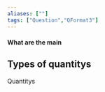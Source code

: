 ```yaml
---
aliases: [""]
tags: ["Question","QFormat3"]
---
```


#### What are the main
## Types of quantitys
Quantitys 

